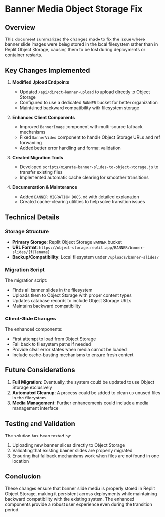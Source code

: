 # Banner Media Object Storage Fix

## Overview

This document summarizes the changes made to fix the issue where banner slide images were being stored in the local filesystem rather than in Replit Object Storage, causing them to be lost during deployments or container restarts.

## Key Changes Implemented

1. **Modified Upload Endpoints**
   - Updated `/api/direct-banner-upload` to upload directly to Object Storage
   - Configured to use a dedicated `BANNER` bucket for better organization
   - Maintained backward compatibility with filesystem storage

2. **Enhanced Client Components**
   - Improved `BannerImage` component with multi-source fallback mechanisms
   - Fixed `BannerVideo` component to handle Object Storage URLs and ref forwarding
   - Added better error handling and format validation

3. **Created Migration Tools**
   - Developed `scripts/migrate-banner-slides-to-object-storage.js` to transfer existing files
   - Implemented automatic cache clearing for smoother transitions

4. **Documentation & Maintenance**
   - Added `BANNER_MIGRATION_DOCS.md` with detailed explanation
   - Created cache-clearing utilities to help solve transition issues

## Technical Details

### Storage Structure
- **Primary Storage**: Replit Object Storage `BANNER` bucket
- **URL Format**: `https://object-storage.replit.app/BANNER/banner-slides/{filename}`
- **Backup/Compatibility**: Local filesystem under `/uploads/banner-slides/`

### Migration Script
The migration script:
- Finds all banner slides in the filesystem
- Uploads them to Object Storage with proper content types
- Updates database records to include Object Storage URLs
- Maintains backward compatibility

### Client-Side Changes
The enhanced components:
- First attempt to load from Object Storage
- Fall back to filesystem paths if needed
- Provide clear error states when media cannot be loaded
- Include cache-busting mechanisms to ensure fresh content

## Future Considerations

1. **Full Migration**: Eventually, the system could be updated to use Object Storage exclusively
2. **Automated Cleanup**: A process could be added to clean up unused files in the filesystem
3. **Media Management**: Further enhancements could include a media management interface

## Testing and Validation

The solution has been tested by:
1. Uploading new banner slides directly to Object Storage
2. Validating that existing banner slides are properly migrated
3. Ensuring that fallback mechanisms work when files are not found in one location

## Conclusion

These changes ensure that banner slide media is properly stored in Replit Object Storage, making it persistent across deployments while maintaining backward compatibility with the existing system. The enhanced components provide a robust user experience even during the transition period.